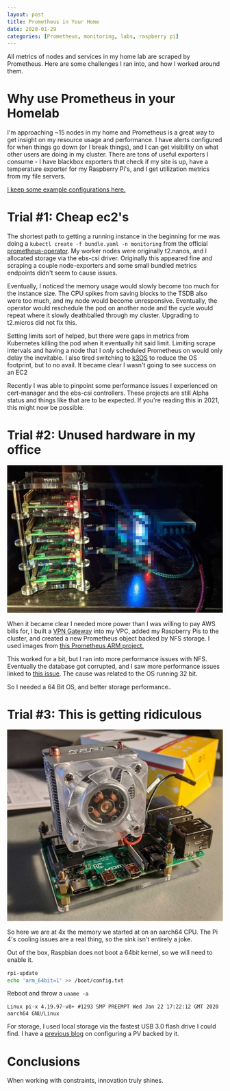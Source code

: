 ```yaml
---
layout: post
title: Prometheus in Your Home
date: 2020-01-29
categories: [Prometheus, monitoring, labs, raspberry pi]
---
```


All metrics of nodes and services in my home lab are scraped by Prometheus. Here are some challenges I ran into, and how I worked around them.

# Why use Prometheus in your Homelab

I'm approaching ~15 nodes in my home and Prometheus is a great way to get insight on my resource usage and performance. I have alerts configured for when things go down (or I break things), and I can get visibility on what other users are doing in my cluster. There are tons of useful exporters I consume - I have blackbox exporters that check if my site is up, have a temperature exporter for my Raspberry Pi's, and I get utilization metrics from my file servers.

[I keep some example configurations here.](https://github.com/David-Igou/kubernetes-lab-manifests/tree/master/monitoring)

# Trial #1: Cheap ec2's

The shortest path to getting a running instance in the beginning for me was doing a `kubectl create -f bundle.yaml -n monitoring` from the official [prometheus-operator](https://github.com/coreos/prometheus-operator). My worker nodes were originally t2.nanos, and I allocated storage via the ebs-csi driver. Originally this appeared fine and scraping a couple node-exporters and some small bundled metrics endpoints didn't seem to cause issues. 

Eventually, I noticed the memory usage would slowly become too much for the instance size. The CPU spikes from saving blocks to the TSDB also were too much, and my node would become unresponsive. Eventually, the operator would reschedule the pod on another node and the cycle would repeat where it slowly deathballed through my cluster. Upgrading to t2.micros did not fix this.

Setting limits sort of helped, but there were gaps in metrics from Kubernetes killing the pod when it eventually hit said limit. Limiting scrape intervals and having a node that I _only_ scheduled Prometheus on would only delay the inevitable. I also tired switching to [k3OS](https://github.com/rancher/k3os) to reduce the OS footprint, but to no avail. It became clear I wasn't going to see success on an EC2

Recently I was able to pinpoint some performance issues I experienced on cert-manager and the ebs-csi controllers. These projects are still Alpha status and things like that are to be expected. If you're reading this in 2021, this might now be possible.

# Trial #2: Unused hardware in my office

![k3s_pis](/images/k3s_pis_censored.jpg)

When it became clear I needed more power than I was willing to pay AWS bills for, I built a [VPN Gateway](https://igou.io/blog/20200107-aws-vpc-vpn-gateway/) into my VPC, added my Raspberry Pis to the cluster, and created a new Prometheus object backed by NFS storage. I used images from [this Prometheus ARM project.](https://github.com/carlosedp/prometheus-ARM)

This worked for a bit, but I ran into more performance issues with NFS. Eventually the database got corrupted, and I saw more performance issues linked to [this issue](https://github.com/prometheus/prometheus/issues/4392). The cause was related to the OS running 32 bit.

So I needed a 64 Bit OS, and better storage performance..

# Trial #3: This is getting ridiculous

![Science](/images/science.jpg)

So here we are at 4x the memory we started at on an aarch64 CPU. The Pi 4's cooling issues are a real thing, so the sink isn't entirely a joke.

Out of the box, Raspbian does not boot a 64bit kernel, so we will need to enable it.

```bash
rpi-update
echo 'arm_64bit=1' >> /boot/config.txt
```
Reboot and throw a `uname -a`

```
Linux pi-x 4.19.97-v8+ #1293 SMP PREEMPT Wed Jan 22 17:22:12 GMT 2020 aarch64 GNU/Linux
```

For storage, I used local storage via the fastest USB 3.0 flash drive I could find. I have a [previous blog](https://igou.io/blog/20200115-kubernetes-local-storage/) on configuring a PV backed by it. 

# Conclusions

When working with constraints, innovation truly shines.
